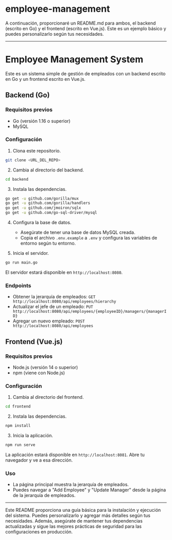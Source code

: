 # employee-management


A continuación, proporcionaré un README.md para ambos, el backend (escrito en Go) y el frontend (escrito en Vue.js). Este es un ejemplo básico y puedes personalizarlo según tus necesidades.

---

# Employee Management System

Este es un sistema simple de gestión de empleados con un backend escrito en Go y un frontend escrito en Vue.js.

## Backend (Go)

### Requisitos previos

- Go (versión 1.16 o superior)
- MySQL

### Configuración

1. Clona este repositorio.

```bash
git clone <URL_DEL_REPO>
```

2. Cambia al directorio del backend.

```bash
cd backend
```

3. Instala las dependencias.

```bash
go get -u github.com/gorilla/mux
go get -u github.com/gorilla/handlers
go get -u github.com/jmoiron/sqlx
go get -u github.com/go-sql-driver/mysql
```

4. Configura la base de datos.

   - Asegúrate de tener una base de datos MySQL creada.
   - Copia el archivo `.env.example` a `.env` y configura las variables de entorno según tu entorno.

5. Inicia el servidor.

```bash
go run main.go
```

El servidor estará disponible en `http://localhost:8080`.

### Endpoints

- Obtener la jerarquía de empleados: `GET http://localhost:8080/api/employees/hierarchy`
- Actualizar el jefe de un empleado: `PUT http://localhost:8080/api/employees/{employeeID}/managers/{managerID}`
- Agregar un nuevo empleado: `POST http://localhost:8080/api/employees`

## Frontend (Vue.js)

### Requisitos previos

- Node.js (versión 14 o superior)
- npm (viene con Node.js)

### Configuración

1. Cambia al directorio del frontend.

```bash
cd frontend
```

2. Instala las dependencias.

```bash
npm install
```

3. Inicia la aplicación.

```bash
npm run serve
```

La aplicación estará disponible en `http://localhost:8081`. Abre tu navegador y ve a esa dirección.

### Uso

- La página principal muestra la jerarquía de empleados.
- Puedes navegar a "Add Employee" y "Update Manager" desde la página de la jerarquía de empleados.

---

Este README proporciona una guía básica para la instalación y ejecución del sistema. Puedes personalizarlo y agregar más detalles según tus necesidades. Además, asegúrate de mantener tus dependencias actualizadas y sigue las mejores prácticas de seguridad para las configuraciones en producción.
